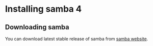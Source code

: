 Installing samba 4
====

Downloading samba
----
You can download latest stable release of samba from [samba website](https://www.samba.org/).
